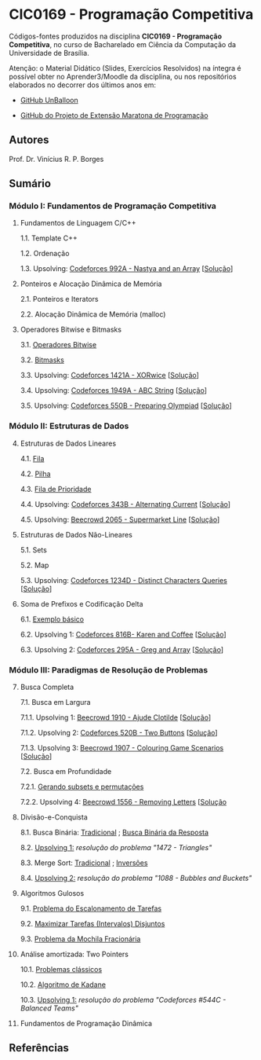 # CIC0169 - Programação Competitiva

Códigos-fontes produzidos na disciplina **CIC0169 - Programação Competitiva**, no curso de Bacharelado em Ciência da Computação da Universidade de Brasília.

Atenção: o Material Didático (Slides, Exercícios Resolvidos) na íntegra é possível obter no Aprender3/Moodle da disciplina, ou nos repositórios elaborados no decorrer dos últimos anos em:

- [GitHub UnBalloon](https://github.com/unballoon)

- [GitHub do Projeto de Extensão Maratona de Programação](https://github.com/UnB-CIC/Maratona-Extensao)

## Autores

Prof. Dr. Vinícius R. P. Borges

## Sumário

### Módulo I: Fundamentos de Programação Competitiva

1. Fundamentos de Linguagem C/C++

    1.1. Template C++

    1.2. Ordenação
    
    1.3. Upsolving: [Codeforces 992A - Nastya and an Array](https://codeforces.com/contest/992/problem/A) [[Solução](upsolving/nastya_array.cpp)] 
  
2. Ponteiros e Alocação Dinâmica de Memória

    2.1. Ponteiros e Iterators
    
    2.2. Alocação Dinâmica de Memória (malloc)

3. Operadores Bitwise e Bitmasks

    3.1. [Operadores Bitwise](general/op_bitwise.cpp)
    
    3.2. [Bitmasks](general/bitmask.cpp)

    3.3. Upsolving: [Codeforces 1421A - XORwice](https://codeforces.com/problemset/problem/1421/A ) [[Solução](upsolving/cf_xorwice.cpp)] 

    3.4. Upsolving: [Codeforces 1949A - ABC String](https://codeforces.com/problemset/problem/1494/A) [[Solução](upsolving/abc_string.cpp)] 

    3.5. Upsolving: [Codeforces 550B - Preparing Olympiad](https://codeforces.com/contest/550/problem/B) [[Solução](upsolving/preparing_olympiad.cpp)] 

### Módulo II: Estruturas de Dados

4. Estruturas de Dados Lineares

    4.1. [Fila](general/stl_queue.cpp)
    
    4.2. [Pilha](general/stl_stack.cpp)

    4.3. [Fila de Prioridade](general/stl_priority_queue.cpp)

    4.4. Upsolving: [Codeforces 343B - Alternating Current](https://codeforces.com/contest/343/problem/B) [[Solução](upsolving/343b_alternating_current.cpp)]

    4.5. Upsolving: [Beecrowd 2065 - Supermarket Line](https://www.beecrowd.com.br/judge/pt/problems/view/2065) [[Solução](upsolving/beecrowd_2056.cpp)]

5. Estruturas de Dados Não-Lineares

    5.1. Sets
    
    5.2. Map

    5.3. Upsolving: [Codeforces 1234D - Distinct Characters Queries](https://codeforces.com/contest/1234/problem/D) [[Solução](upsolving/1234d_distinct_characters_queries.cpp)]

6. Soma de Prefixos e Codificação Delta

    6.1. [Exemplo básico](general/prefix_sum_delta_encoding.cpp)

    6.2. Upsolving 1: [Codeforces 816B- Karen and Coffee](https://codeforces.com/problemset/problem/816/B) [[Solução](upsolving/816b_karen_and_coffee.cpp)]
    
    6.3. Upsolving 2: [Codeforces 295A - Greg and Array](https://codeforces.com/problemset/problem/295/A/) [[Solução](upsolving/greg_array.cpp)]


### Módulo III: Paradigmas de Resolução de Problemas

7. Busca Completa

     7.1. Busca em Largura
     
     7.1.1. Upsolving 1: [Beecrowd 1910 - Ajude Clotilde](https://www.beecrowd.com.br/judge/en/problems/view/1910) [[Solução](upsolving/uri1910_ajude_clotilde.cpp)]
     
     7.1.2. Upsolving 2: [Codeforces 520B - Two Buttons](https://codeforces.com/problemset/problem/520/B) [[Solução](upsolving/520b_two_buttons.cpp)]
    
     7.1.3. Upsolving 3: [Beecrowd 1907 - Colouring Game Scenarios](https://www.beecrowd.com.br/judge/en/problems/view/1907) [[Solução](upsolving/beecrowd_1907.cpp)]

     7.2. Busca em Profundidade
     
     7.2.1. [Gerando subsets e permutações](general/buscacompleta.cpp)
     
     7.2.2. Upsolving 4: [Beecrowd 1556 - Removing Letters](https://www.beecrowd.com.br/judge/en/problems/view/1556) [[Solução](upsolving/uri1556_removing_letters.cpp)

8. Divisão-e-Conquista

    8.1. Busca Binária: [Tradicional](general/busca_binaria.cpp) ; [Busca Binária da Resposta](general/buscabin_resposta.cpp)
    
    8.2. [Upsolving 1:](upsolving/uri1472_triangles.cpp) *resolução do problema "1472 - Triangles"*

    8.3. Merge Sort: [Tradicional](general/merge_sort.cpp) ; [Inversões](general/merge_sort_enhanced.cpp)
    
    8.4. [Upsolving 2:](upsolving/uri1088_bubbles_buckets.cpp) *resolução do problema "1088 - Bubbles and Buckets"*

9. Algoritmos Gulosos

    9.1. [Problema do Escalonamento de Tarefas](general/escalonamento_tarefas.cpp)
    
    9.2. [Maximizar Tarefas (Intervalos) Disjuntos](general/max_tarefas_disjuntas.cpp)

    9.3. [Problema da Mochila Fracionária](general/frac_knapsack.cpp)
    
10. Análise amortizada: Two Pointers

     10.1. [Problemas clássicos](general/two_pointers.cpp)
     
     10.2. [Algoritmo de Kadane](general/kadane_two_pointers.cpp)

     10.3. [Upsolving 1:](upsolving/cf_544c_balancedteams.cpp) *resolução do problema "Codeforces #544C - Balanced Teams"*





11. Fundamentos de Programação Dinâmica


## Referências

